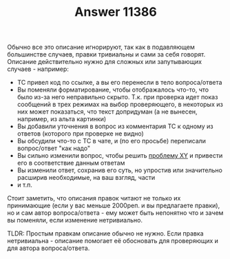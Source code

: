﻿---
title: "Answer 11386"
se.owner.user_id: 177188
se.owner.display_name: "Kromster"
se.owner.link: "https://ru.meta.stackoverflow.com/users/177188/kromster"
se.answer_id: 11386
se.question_id: 11385
se.post_type: answer
se.is_accepted: False
---
<p>Обычно все это описание игнорируют, так как в подавляющем большинстве случаев, правки тривиальны и сами за себя говорят. Описание действительно нужно для сложных или запутывающих случаев - например:</p>
<ul>
<li>ТС привел код по ссылке, а вы его перенесли в тело вопроса/ответа</li>
<li>Вы поменяли форматирование, чтобы отображалось что-то, что было из-за него неправильно скрыто. Т.к. при проверка идет показ сообщений в трех режимах на выбор проверяющего, в некоторых из них может показаться, что текст допридуман (а не вынесен, например, из альта картинки)</li>
<li>Вы добавили уточнения в вопрос из комментария ТС к одному из ответов (которого при проверке не видно)</li>
<li>Вы обсудили что-то с ТС в чате, и (по его просьбе) переписали вопрос/ответ &quot;как надо&quot;</li>
<li>Вы сильно изменили вопрос, чтобы решить <a href="https://ru.meta.stackoverflow.com/questions/709">проблему XY</a> и привести его в соответствие данным ответам</li>
<li>Вы изменили ответ, сохранив его суть, но упростив или значительно расширив необходимые, на ваш взгляд, части</li>
<li>и т.п.</li>
</ul>
<p>Стоит заметить, что описания правок читают не только их принимающие (если у вас меньше 2000реп. и вы предлагаете правки), но и сам автор вопроса/ответа - ему может быть непонятно что и зачем вы поменяли, если изменение нетривиально.</p>
<p>TLDR: Простым правкам описание обычно не нужно. Если правка нетривиальна - описание помогает её обосновать для проверяющих и для автора вопроса/ответа.</p>
